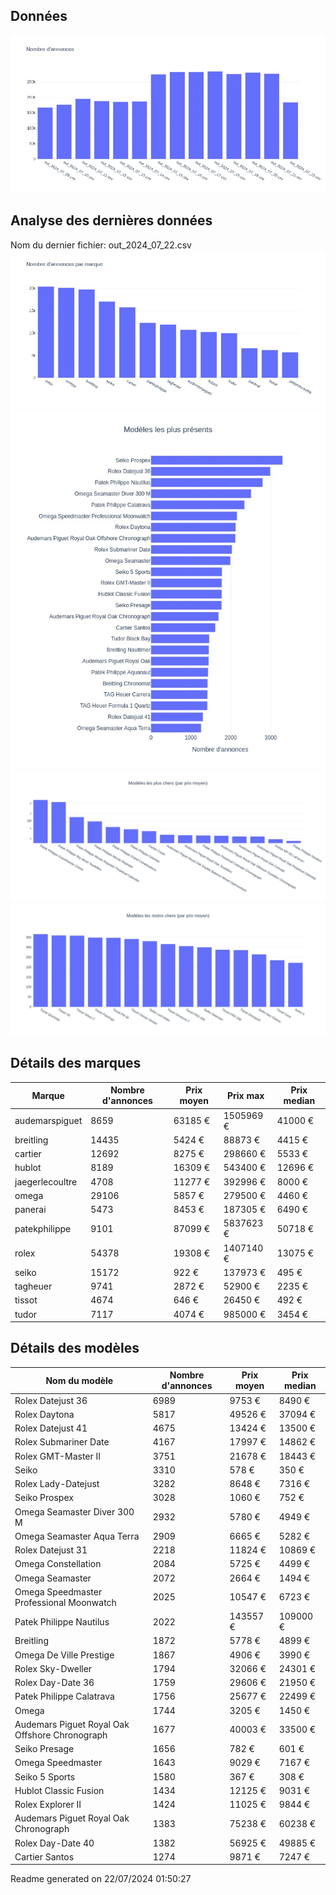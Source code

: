 
## Données
![image](./out/count_per_day.jpeg)

## Analyse des dernières données
Nom du dernier fichier: out_2024_07_22.csv
![image](./out/count_per_brand.jpeg)
![image](./out/count_per_name.jpeg)
![image](./out/avg_price_per_name_desc.jpeg)
![image](./out/avg_price_per_name_asc.jpeg)

## Détails des marques
|Marque|Nombre d'annonces|Prix moyen|Prix max|Prix median|
|------|-----------------|----------|--------|-----------|
|audemarspiguet|8659|63185 €|1505969 €|41000 €| 
|breitling|14435|5424 €|88873 €|4415 €| 
|cartier|12692|8275 €|298660 €|5533 €| 
|hublot|8189|16309 €|543400 €|12696 €| 
|jaegerlecoultre|4708|11277 €|392996 €|8000 €| 
|omega|29106|5857 €|279500 €|4460 €| 
|panerai|5473|8453 €|187305 €|6490 €| 
|patekphilippe|9101|87099 €|5837623 €|50718 €| 
|rolex|54378|19308 €|1407140 €|13075 €| 
|seiko|15172|922 €|137973 €|495 €| 
|tagheuer|9741|2872 €|52900 €|2235 €| 
|tissot|4674|646 €|26450 €|492 €| 
|tudor|7117|4074 €|985000 €|3454 €| 

## Détails des modèles
Nom du modèle|Nombre d'annonces|Prix moyen|Prix median|
|-------------|-----------------|----------|-----------|
|Rolex Datejust 36|6989|9753 €|8490 €| 
|Rolex Daytona|5817|49526 €|37094 €| 
|Rolex Datejust 41|4675|13424 €|13500 €| 
|Rolex Submariner Date|4167|17997 €|14862 €| 
|Rolex GMT-Master II|3751|21678 €|18443 €| 
|Seiko|3310|578 €|350 €| 
|Rolex Lady-Datejust|3282|8648 €|7316 €| 
|Seiko Prospex|3028|1060 €|752 €| 
|Omega Seamaster Diver 300 M|2932|5780 €|4949 €| 
|Omega Seamaster Aqua Terra|2909|6665 €|5282 €| 
|Rolex Datejust 31|2218|11824 €|10869 €| 
|Omega Constellation|2084|5725 €|4499 €| 
|Omega Seamaster|2072|2664 €|1494 €| 
|Omega Speedmaster Professional Moonwatch|2025|10547 €|6723 €| 
|Patek Philippe Nautilus|2022|143557 €|109000 €| 
|Breitling|1872|5778 €|4899 €| 
|Omega De Ville Prestige|1867|4906 €|3990 €| 
|Rolex Sky-Dweller|1794|32066 €|24301 €| 
|Rolex Day-Date 36|1759|29606 €|21950 €| 
|Patek Philippe Calatrava|1756|25677 €|22499 €| 
|Omega|1744|3205 €|1450 €| 
|Audemars Piguet Royal Oak Offshore Chronograph|1677|40003 €|33500 €| 
|Seiko Presage|1656|782 €|601 €| 
|Omega Speedmaster|1643|9029 €|7167 €| 
|Seiko 5 Sports|1580|367 €|308 €| 
|Hublot Classic Fusion|1434|12125 €|9031 €| 
|Rolex Explorer II|1424|11025 €|9844 €| 
|Audemars Piguet Royal Oak Chronograph|1383|75238 €|60238 €| 
|Rolex Day-Date 40|1382|56925 €|49885 €| 
|Cartier Santos|1274|9871 €|7247 €| 


 Readme generated on 22/07/2024 01:50:27